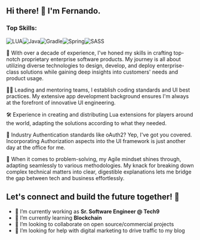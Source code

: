 ## Hi there! 👋 I'm Fernando.

### Top Skills:
![LUA](https://img.shields.io/badge/Lua-blue?style=for-the-badge&logo=lua&logoColor=white)![Java](https://img.shields.io/badge/Java-orange?style=for-the-badge&logo=java&logoColor=white)![Gradle](https://img.shields.io/badge/gradle-6DA55F?style=for-the-badge&logo=gradle&logoColor=white)![Spring](https://img.shields.io/badge/spring-green?style=for-the-badge&logo=spring&logoColor=white)![SASS](https://img.shields.io/badge/SASS-hotpink.svg?style=for-the-badge&logo=SASS&logoColor=white)

🚀 With over a decade of experience, I've honed my skills in crafting top-notch proprietary enterprise software products. My journey is all about utilizing diverse technologies to design, develop, and deploy enterprise-class solutions while gaining deep insights into customers' needs and product usage.

👨‍🏭 Leading and mentoring teams, I establish coding standards and UI best practices. My extensive app development background ensures I'm always at the forefront of innovative UI engineering.

🛠️ Experience in creating and distributing Lua extensions for players around the world, adapting the solutions according to what they needed.

🔐 Industry Authentication standards like oAuth2? Yep, I've got you covered. Incorporating Authorization aspects into the UI framework is just another day at the office for me.

🧠 When it comes to problem-solving, my Agile mindset shines through, adapting seamlessly to various methodologies. My knack for breaking down complex technical matters into clear, digestible explanations lets me bridge the gap between tech and business effortlessly.

Let's connect and build the future together! 🌟
---

- 🔭 I’m currently working as **Sr. Software Engineer @ Tech9**
- 🌱 I’m currently learning **Blockchain**
- 👯 I’m looking to collaborate on open source/commercial projects
- 🤔 I’m looking for help with digital marketing to drive traffic to my blog
